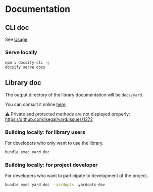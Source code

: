# Documentation 

## CLI doc

See [Usage](pages/usage.md?id=cli).

### Serve locally

```bash
npm i docsify-cli -g
docsify serve docs
```

## Library doc

The output directory of the library documentation will be `docs/yard`.

You can consult it online [here](https://noraj.github.io/pass-station/yard/).

⚠ Private and protected methods are not displayed properly: https://github.com/lsegal/yard/issues/1372

### Building locally: for library users

For developers who only want to use the library.

```bash
bundle exec yard doc
```

### Building locally: for project developer

For developers who want to participate to development of the project.

```bash
bundle exec yard doc --yardopts .yardopts-dev
```

